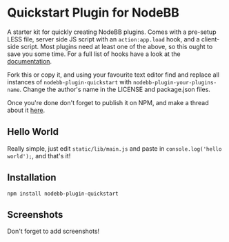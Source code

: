 # Quickstart Plugin for NodeBB

A starter kit for quickly creating NodeBB plugins. Comes with a pre-setup LESS file, server side JS script with an `action:app.load` hook, and a client-side script. Most plugins need at least one of the above, so this ought to save you some time. For a full list of hooks have a look at the [documentation](https://github.com/NodeBB/NodeBB/wiki/List-of-Hooks).

Fork this or copy it, and using your favourite text editor find and replace all instances of `nodebb-plugin-quickstart` with `nodebb-plugin-your-plugins-name`. Change the author's name in the LICENSE and package.json files.

Once you're done don't forget to publish it on NPM, and make a thread about it [here](https://community.nodebb.org/category/7/nodebb-plugins).


## Hello World

Really simple, just edit `static/lib/main.js` and paste in `console.log('hello world');`, and that's it!

## Installation

    npm install nodebb-plugin-quickstart

## Screenshots

Don't forget to add screenshots!